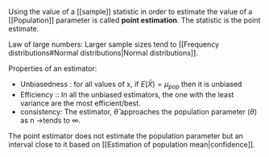 Using the value of a [[sample]] statistic in order to estimate the value of a [[Population]] parameter is called **point estimation**. The statistic is the point estimate.

Law of large numbers: Larger sample sizes tend to [[Frequency distributions#Normal distributions|Normal distributions]].

Properties of an estimator:
- Unbiasedness : for all values of x, if $E(\bar{X})=\mu_{pop}$ then it is unbiased
- Efficiency :: In all the unbiased estimators, the one with the least variance are the most efficient/best.
- consistency: The estimator, $\hat{\theta}$ approaches the population parameter $(\theta)$ as n →tends to $\infty$.

The point estimator does not estimate the population parameter but an interval close to it based on [[Estimation of population mean|confidence]].


